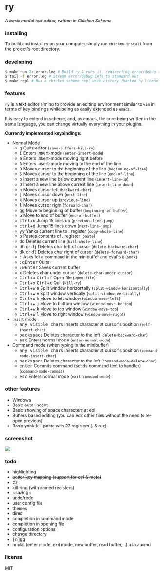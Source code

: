# ry

_A basic modal text editor, written in Chicken Scheme_

### installing

To build and install `ry` on your computer simply run `chicken-install` from the
project's root directory.

### developing

```bash
$ make run 2> error.log # Build ry & runs it, redirecting error/debug to file
$ tail -f error.log # Stream error/debug info to standard out
$ make repl # Run a chicken scheme repl with history (backed by linenoise)
```

### features

`ry` is a text editor aiming to provide an editing environment similar to `vim`
in terms of key bindings while being as easily extended as `emacs`.

It is easy to extend in scheme, and, as emacs, the core being written in the same
language, you can change virtually everything in your plugins.

**Currently implemented keybindings:**

- Normal Mode
  - <kbd>q</kbd> Quits editor (`save-buffers-kill-ry`)
  - <kbd>i</kbd> Enters insert-mode (`enter-insert-mode`)
  - <kbd>a</kbd> Enters insert-mode moving right before
  - <kbd>A</kbd> Enters insert-mode moving to the end of the line
  - <kbd>0</kbd> Moves cursor to the beginning of the line (`beginning-of-line`)
  - <kbd>$</kbd> Moves cursor to the beginning of the line (`end-of-line`)
  - <kbd>o</kbd> Insert a new line below current line (`insert-line-up`)
  - <kbd>O</kbd> Insert a new line above current line (`insert-line-down`)
  - <kbd>h</kbd> Moves cursor left (`backward-char`)
  - <kbd>j</kbd> Moves cursor down (`next-line`)
  - <kbd>k</kbd> Moves cursor up (`previous-line`)
  - <kbd>l</kbd> Moves cursor right (`forward-char`)
  - <kbd>gg</kbd> Move to beginning of buffer (`beginning-of-buffer`)
  - <kbd>G</kbd> Move to end of buffer (`end-of-buffer`)
  - <kbd>ctrl</kbd>+<kbd>u</kbd> Jump 15 lines up (`previous-line-jump`)
  - <kbd>ctrl</kbd>+<kbd>d</kbd> Jump 15 lines down (`next-line-jump`)
  - <kbd>yy</kbd> Yanks current line to . register (`copy-whole-line`)
  - <kbd>p</kbd> Pastes contents of . register (`paste`)
  - <kbd>d</kbd><kbd>d</kbd> Deletes current line (`kill-whole-line`)
  - <kbd>d</kbd><kbd>h</kbd> or <kbd>d</kbd><kbd>j</kbd> Deletes char left of cursor  (`delete-backward-char`)
  - <kbd>d</kbd><kbd>k</kbd> or <kbd>d</kbd><kbd>l</kbd> Deletes char right of cursor  (`delete-forward-char`)
  - <kbd>:</kbd> Asks for a command in the minibuffer and eval's it (`smex`)
  - <kbd>:</kbd><kbd>q</kbd><kbd>Enter</kbd> Quits
  - <kbd>:</kbd><kbd>w</kbd><kbd>Enter</kbd> Saves current buffer
  - <kbd>x</kbd> Deletes char under cursor (`delete-char-under-cursor`)
  - <kbd>Ctrl</kbd>+<kbd>x</kbd> <kbd>Ctrl</kbd>+<kbd>f</kbd> Open file (`open-file`)
  - <kbd>Ctrl</kbd>+<kbd>x</kbd> <kbd>Ctrl</kbd>+<kbd>c</kbd> Quit (`kill-ry`)
  - <kbd>Ctrl</kbd>+<kbd>w</kbd> <kbd>s</kbd> Split window horizontally (`split-window-horizontally`)
  - <kbd>Ctrl</kbd>+<kbd>w</kbd> <kbd>v</kbd> Split window vertically (`split-window-vertically`)
  - <kbd>Ctrl</kbd>+<kbd>w</kbd> <kbd>h</kbd> Move to left window (`window-move-left`)
  - <kbd>Ctrl</kbd>+<kbd>w</kbd> <kbd>j</kbd> Move to bottom window (`window-move-bottom`)
  - <kbd>Ctrl</kbd>+<kbd>w</kbd> <kbd>k</kbd> Move to top window (`window-move-top`)
  - <kbd>Ctrl</kbd>+<kbd>w</kbd> <kbd>l</kbd> Move to right window (`window-move-right`)
- Insert mode
  - <kbd>any visible chars</kbd> Inserts character at cursor's position (`self-insert-char`)
  - <kbd>backspace</kbd> Deletes character to the left (`delete-backward-char`)
  - <kbd>esc</kbd> Enters normal mode  (`enter-normal-mode`)
- Command mode (when typing in the minibuffer)
  - <kbd>any visible chars</kbd> Inserts character at cursor's position (`command-mode-insert-char`)
  - <kbd>backspace</kbd> Deletes character to the left (`command-mode-delete-char`)
  - <kbd>enter</kbd> Commits command (sends command text to handler) (`command-mode-commit`)
  - <kbd>esc</kbd> Enters normal mode (`exit-command-mode`)

### other features

- Windows
- Basic auto-indent
- Basic showing of space characters at eol
- Buffers based editing (you can edit other files without the need to re-open previous)
- Basic yank-kill-paste with 27 registers (. & a-z)

### screenshot

![](https://raw.githubusercontent.com/kiasaki/scheme-ry/master/support/screenshot.png)

### todo

- highlighting
- ~~better key mapping (support for ctrl & meta)~~
- <kbd>zz</kbd>
- kill-ring (with named registers)
- ~saving~
- undo/redo
- user config file
- themes
- dired
- completion in command mode
- completion in opening file
- configuration options
- change directory
- <kbd>[n]gg</kbd>
- hooks (enter mode, exit mode, new buffer, read buffer,...) a la aucmd

### license

MIT

